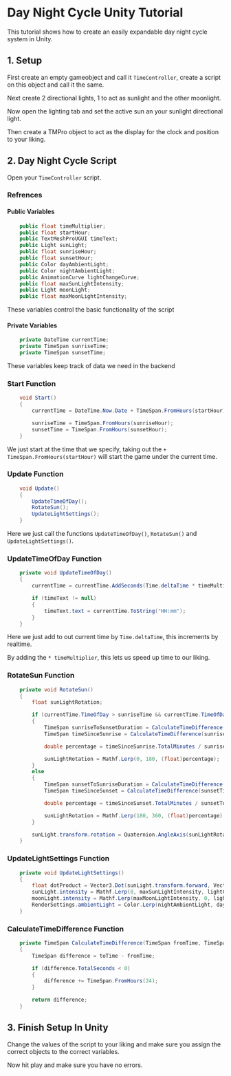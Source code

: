 # Day Night Cycle Unity Tutorial

This tutorial shows how to create an easily expandable day night cycle system in Unity.

## 1. Setup

First create an empty gameobject and call it `TimeController`, create a script on this object and call it the same.

Next create 2 directional lights, 1 to act as sunlight and the other moonlight.

Now open the lighting tab and set the active sun an your sunlight directional light.

Then create a TMPro object to act as the display for the clock and position to your liking.

## 2. Day Night Cycle Script

Open your `TimeController` script.

### Refrences

#### Public Variables

```.cs
    public float timeMultiplier;
    public float startHour;
    public TextMeshProUGUI timeText;
    public Light sunLight;
    public float sunriseHour;
    public float sunsetHour;
    public Color dayAmbientLight;
    public Color nightAmbientLight;
    public AnimationCurve lightChangeCurve;
    public float maxSunLightIntensity;
    public Light moonLight;
    public float maxMoonLightIntensity;
```

These variables control the basic functionality of the script

#### Private Variables

```.cs
    private DateTime currentTime;
    private TimeSpan sunriseTime;
    private TimeSpan sunsetTime;
```

These variables keep track of data we need in the backend

### Start Function

```.cs
    void Start()
    {
        currentTime = DateTime.Now.Date + TimeSpan.FromHours(startHour);

        sunriseTime = TimeSpan.FromHours(sunriseHour);
        sunsetTime = TimeSpan.FromHours(sunsetHour);
    }
```

We just start at the time that we specify, taking out the `+ TimeSpan.FromHours(startHour)` will start the game under the current time.

### Update Function

```.cs
    void Update()
    {
        UpdateTimeOfDay();
        RotateSun();
        UpdateLightSettings();
    }
```

Here we just call the functions `UpdateTimeOfDay()`, `RotateSun()` and `UpdateLightSettings()`.

### UpdateTimeOfDay Function

```.cs
    private void UpdateTimeOfDay()
    {
        currentTime = currentTime.AddSeconds(Time.deltaTime * timeMultiplier);

        if (timeText != null)
        {
            timeText.text = currentTime.ToString("HH:mm");
        }
    }
```

Here we just add to out current time by `Time.deltaTime`, this increments by realtime.

By adding the `* timeMultiplier`, this lets us speed up time to our liking.

### RotateSun Function

```.cs
    private void RotateSun()
    {
        float sunLightRotation;

        if (currentTime.TimeOfDay > sunriseTime && currentTime.TimeOfDay < sunsetTime)
        {
            TimeSpan sunriseToSunsetDuration = CalculateTimeDifference(sunriseTime, sunsetTime);
            TimeSpan timeSinceSunrise = CalculateTimeDifference(sunriseTime, currentTime.TimeOfDay);

            double percentage = timeSinceSunrise.TotalMinutes / sunriseToSunsetDuration.TotalMinutes;

            sunLightRotation = Mathf.Lerp(0, 180, (float)percentage);
        }
        else
        {
            TimeSpan sunsetToSunriseDuration = CalculateTimeDifference(sunsetTime, sunriseTime);
            TimeSpan timeSinceSunset = CalculateTimeDifference(sunsetTime, currentTime.TimeOfDay);

            double percentage = timeSinceSunset.TotalMinutes / sunsetToSunriseDuration.TotalMinutes;

            sunLightRotation = Mathf.Lerp(180, 360, (float)percentage);
        }

        sunLight.transform.rotation = Quaternion.AngleAxis(sunLightRotation, Vector3.right);
    }
```

### UpdateLightSettings Function

```.cs
    private void UpdateLightSettings()
    {
        float dotProduct = Vector3.Dot(sunLight.transform.forward, Vector3.down);
        sunLight.intensity = Mathf.Lerp(0, maxSunLightIntensity, lightChangeCurve.Evaluate(dotProduct));
        moonLight.intensity = Mathf.Lerp(maxMoonLightIntensity, 0, lightChangeCurve.Evaluate(dotProduct));
        RenderSettings.ambientLight = Color.Lerp(nightAmbientLight, dayAmbientLight, lightChangeCurve.Evaluate(dotProduct));
    }
```

### CalculateTimeDifference Function

```.cs
    private TimeSpan CalculateTimeDifference(TimeSpan fromTime, TimeSpan toTime)
    {
        TimeSpan difference = toTime - fromTime;

        if (difference.TotalSeconds < 0)
        {
            difference += TimeSpan.FromHours(24);
        }

        return difference;
    }
```

## 3. Finish Setup In Unity

Change the values of the script to your liking and make sure you assign the correct objects to the correct variables.

Now hit play and make sure you have no errors.